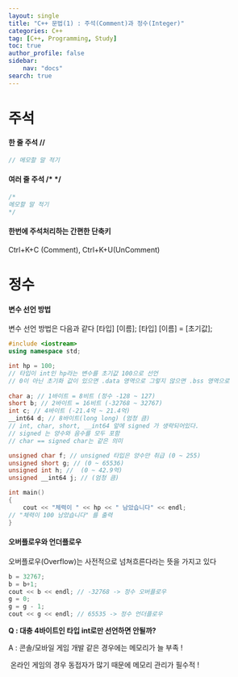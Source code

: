 ```yaml
---
layout: single
title: "C++ 문법(1) : 주석(Comment)과 정수(Integer)"
categories: C++
tag: [C++, Programming, Study]
toc: true
author_profile: false
sidebar:
    nav: "docs"
search: true
---
```



# 주석

#### 한 줄 주석 //

```c++
// 메모할 말 적기
```

#### 여러 줄 주석 /* */

```c
/*
메모할 말 적기
*/
```

#### 한번에 주석처리하는 간편한 단축키 

Ctrl+K+C (Comment), Ctrl+K+U(UnComment)



# 정수

#### 변수 선언 방법

변수 선언 방법은 다음과 같다
[타입] [이름];
[타입] [이름] = [초기값];

```c++
#include <iostream>
using namespace std;

int hp = 100;
// 타입이 int인 hp라는 변수를 초기값 100으로 선언
// 0이 아닌 초기화 값이 있으면 .data 영역으로 그렇지 않으면 .bss 영역으로
 
char a; // 1바이트 = 8비트 (정수 -128 ~ 127)
short b; // 2바이트 = 16비트 (-32768 ~ 32767)
int c; // 4바이트 (-21.4억 ~ 21.4억)
__int64 d; // 8바이트(long long) (엄청 큼)
// int, char, short, __int64 앞에 signed 가 생략되어있다.
// signed 는 양수와 음수를 모두 포함
// char == signed char는 같은 의미

unsigned char f; // unsigned 타입은 양수만 취급 (0 ~ 255)
unsigned short g; // (0 ~ 65536)
unsigned int h; //  (0 ~ 42.9억)
unsigned __int64 j; // (엄청 큼)

int main()
{
    cout << "체력이 " << hp << " 남았습니다" << endl;
// "체력이 100 남았습니다" 를 출력
}
```

#### 오버플로우와 언더플로우

오버플로우(Overflow)는 사전적으로 넘쳐흐른다라는 뜻을 가지고 있다

```c++
b = 32767;
b = b+1;
cout << b << endl; // -32768 -> 정수 오버플로우
g = 0;
g = g - 1;
cout << g << endl; // 65535 -> 정수 언더플로우
```



**Q : 대충 4바이트인 타입 int로만 선언하면 안될까?**

A : 콘솔/모바일 게임 개발 같은 경우에는 메모리가 늘 부족  !

​	 온라인 게임의 경우 동접자가 많기 때문에 메모리 관리가 필수적 !
